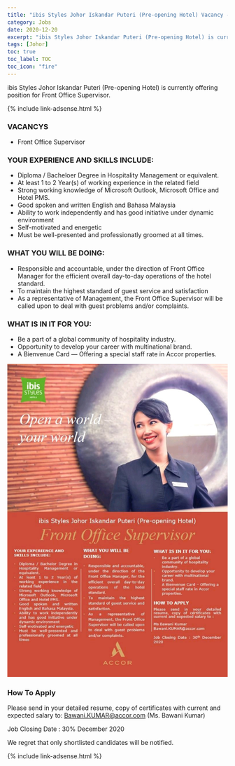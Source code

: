 ```yaml
---
title: "ibis Styles Johor Iskandar Puteri (Pre-opening Hotel) Vacancy - Front Office Supervisor." 
category: Jobs 
date: 2020-12-20
excerpt: "ibis Styles Johor Iskandar Puteri (Pre-opening Hotel) is currently offering position for Front Office Supervisor." 
tags: [Johor] 
toc: true 
toc_label: TOC 
toc_icon: "fire" 
--- 
```


ibis Styles Johor Iskandar Puteri (Pre-opening Hotel) is currently offering position for Front Office Supervisor.

{% include link-adsense.html %} 

### VACANCYS
- Front Office Supervisor

### YOUR EXPERIENCE AND SKILLS INCLUDE:
- Diploma / Bacheloer Degree in Hospitality Management or equivalent.
- At least 1 to 2 Year(s) of working experience in the related field
- Strong working knowledge of Microsoft Outlook, Microsoft Office and Hotel PMS.
- Good spoken and written English and Bahasa Malaysia
- Ability to work independently and has good initiative under dynamic environment
- Self-motivated and energetic
- Must be well-presented and professionatly groomed at all times.

### WHAT YOU WILL BE DOING:
- Responsible and accountable, under the direction of Front Office Manager for the efficient overall day-to-day operations of the hotel standard.
- To maintain the highest standard of guest service and satisfaction
- As a representative of Management, the Front Office Supervisor will be called upon to deal with guest problems and/or complaints.

### WHAT IS IN IT FOR YOU:
- Be a part of a global  community of hospitality industry.
- Opportunity to develop your career with multinational brand.
- A Bienvenue Card — Offering a special staff rate in Accor properties.

![ibis Styles Johor Iskandar Puteri Front Office Supervisor!](/assets/images/2020-12/ibis-styles-johor-iskandar-puteri-front-office-supervisor.jpg "ibis Styles Johor Iskandar Puteri Front Office Supervisor")

### How To Apply
Please send in your detailed resume, copy of certificates with current and expected salary to:
Bawani.KUMAR@accor.com (Ms. Bawani Kumar)

Job Closing Date : 30% December 2020

We regret that only shortlisted candidates will be notified.

{% include link-adsense.html %} 